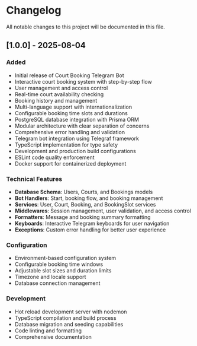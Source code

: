 # Changelog

All notable changes to this project will be documented in this file.

## [1.0.0] - 2025-08-04

### Added
- Initial release of Court Booking Telegram Bot
- Interactive court booking system with step-by-step flow
- User management and access control
- Real-time court availability checking
- Booking history and management
- Multi-language support with internationalization
- Configurable booking time slots and durations
- PostgreSQL database integration with Prisma ORM
- Modular architecture with clear separation of concerns
- Comprehensive error handling and validation
- Telegram bot integration using Telegraf framework
- TypeScript implementation for type safety
- Development and production build configurations
- ESLint code quality enforcement
- Docker support for containerized deployment

### Technical Features
- **Database Schema**: Users, Courts, and Bookings models
- **Bot Handlers**: Start, booking flow, and booking management
- **Services**: User, Court, Booking, and BookingSlot services
- **Middlewares**: Session management, user validation, and access control
- **Formatters**: Message and booking summary formatting
- **Keyboards**: Interactive Telegram keyboards for user navigation
- **Exceptions**: Custom error handling for better user experience

### Configuration
- Environment-based configuration system
- Configurable booking time windows
- Adjustable slot sizes and duration limits
- Timezone and locale support
- Database connection management

### Development
- Hot reload development server with nodemon
- TypeScript compilation and build process
- Database migration and seeding capabilities
- Code linting and formatting
- Comprehensive documentation 